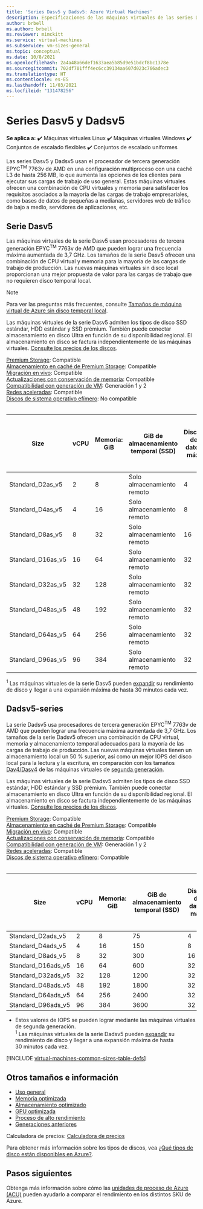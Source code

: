 ```yaml
---
title: 'Series Dasv5 y Dadsv5: Azure Virtual Machines'
description: Especificaciones de las máquinas virtuales de las series Dasv5 y Dadsv5.
author: brbell
ms.author: brbell
ms.reviewer: mimckitt
ms.service: virtual-machines
ms.subservice: vm-sizes-general
ms.topic: conceptual
ms.date: 10/8/2021
ms.openlocfilehash: 2a4a48a66def1633aea5b85d9e51bdcf8bc1378e
ms.sourcegitcommit: 702df701fff4ec6cc39134aa607d023c766adec3
ms.translationtype: HT
ms.contentlocale: es-ES
ms.lasthandoff: 11/03/2021
ms.locfileid: "131478256"
---
```

# <a name="dasv5-and-dadsv5-series"></a>Series Dasv5 y Dadsv5

**Se aplica a:** :heavy_check_mark: Máquinas virtuales Linux :heavy_check_mark: Máquinas virtuales Windows :heavy_check_mark: Conjuntos de escalado flexibles :heavy_check_mark: Conjuntos de escalado uniformes

Las series Dasv5 y Dadsv5 usan el procesador de tercera generación EPYC<sup>TM</sup> 7763v de AMD en una configuración multiproceso con una caché L3 de hasta 256 MB, lo que aumenta las opciones de los clientes para ejecutar sus cargas de trabajo de uso general. Estas máquinas virtuales ofrecen una combinación de CPU virtuales y memoria para satisfacer los requisitos asociados a la mayoría de las cargas de trabajo empresariales, como bases de datos de pequeñas a medianas, servidores web de tráfico de bajo a medio, servidores de aplicaciones, etc.

## <a name="dasv5-series"></a>Serie Dasv5

Las máquinas virtuales de la serie Dasv5 usan procesadores de tercera generación EPYC<sup>TM</sup> 7763v de AMD que pueden lograr una frecuencia máxima aumentada de 3,7 GHz. Los tamaños de la serie Dasv5 ofrecen una combinación de CPU virtual y memoria para la mayoría de las cargas de trabajo de producción. Las nuevas máquinas virtuales sin disco local proporcionan una mejor propuesta de valor para las cargas de trabajo que no requieren disco temporal local.

> [!NOTE]
> Para ver las preguntas más frecuentes, consulte [Tamaños de máquina virtual de Azure sin disco temporal local](azure-vms-no-temp-disk.yml).

Las máquinas virtuales de la serie Dasv5 admiten los tipos de disco SSD estándar, HDD estándar y SSD prémium. También puede conectar almacenamiento en disco Ultra en función de su disponibilidad regional. El almacenamiento en disco se factura independientemente de las máquinas virtuales. [Consulte los precios de los discos](https://azure.microsoft.com/pricing/details/managed-disks/).

[Premium Storage](premium-storage-performance.md): Compatible <br>
[Almacenamiento en caché de Premium Storage](premium-storage-performance.md): Compatible <br>
[Migración en vivo](maintenance-and-updates.md): Compatible <br>
[Actualizaciones con conservación de memoria](maintenance-and-updates.md): Compatible <br>
[Compatibilidad con generación de VM](generation-2.md): Generación 1 y 2 <br>
[Redes aceleradas](../virtual-network/create-vm-accelerated-networking-cli.md): Compatible <br>
[Discos de sistema operativo efímero](ephemeral-os-disks.md): No compatible <br><br>

| Size | vCPU | Memoria: GiB | GiB de almacenamiento temporal (SSD) | Discos de datos máx. | Rendimiento máximo del disco sin almacenamiento en la caché: IOPS/Mbps | Rendimiento máximo del disco sin almacenamiento en la caché expandido: IOPS/MBps<sup>1</sup> | Nº máx. NIC | Ancho de banda de red máx. (Mbps) |
|---|---|---|---|---|---|---|---|---|
| Standard_D2as_v5  | 2  | 8   | Solo almacenamiento remoto | 4  | 3750/82    | 10 000/600   | 2 | 12500  |
| Standard_D4as_v5  | 4  | 16  | Solo almacenamiento remoto | 8  | 6400/144   | 20 000/600   | 2 | 12500  |
| Standard_D8as_v5  | 8  | 32  | Solo almacenamiento remoto | 16 | 12 800/200  | 20 000/600   | 4 | 12500  |
| Standard_D16as_v5 | 16 | 64  | Solo almacenamiento remoto | 32 | 25600/384  | 40 000/800   | 8 | 12500 |
| Standard_D32as_v5 | 32 | 128 | Solo almacenamiento remoto | 32 | 51200/768  | 80 000/1600  | 8 | 16000 |
| Standard_D48as_v5 | 48 | 192 | Solo almacenamiento remoto | 32 | 76800/1152 | 80000/2000  | 8 | 24000 |
| Standard_D64as_v5 | 64 | 256 | Solo almacenamiento remoto | 32 | 80000/1200 | 80000/2000  | 8 | 32000 |
| Standard_D96as_v5 | 96 | 384 | Solo almacenamiento remoto | 32 | 80 000/1600 | 80000/2000  | 8 | 40000 |


<sup>1</sup> Las máquinas virtuales de la serie Dasv5 pueden [expandir](disk-bursting.md) su rendimiento de disco y llegar a una expansión máxima de hasta 30 minutos cada vez.


## <a name="dadsv5-series"></a>Dadsv5-series

La serie Dadsv5 usa procesadores de tercera generación EPYC<sup>TM</sup> 7763v de AMD que pueden lograr una frecuencia máxima aumentada de 3,7 GHz. Los tamaños de la serie Dadsv5 ofrecen una combinación de CPU virtual, memoria y almacenamiento temporal adecuados para la mayoría de las cargas de trabajo de producción. Las nuevas máquinas virtuales tienen un almacenamiento local un 50 % superior, así como un mejor IOPS del disco local para la lectura y la escritura, en comparación con los tamaños [Dav4/Dasv4](dav4-dasv4-series.md) de las máquinas virtuales de [segunda generación](generation-2.md).

Las máquinas virtuales de la serie Dadsv5 admiten los tipos de disco SSD estándar, HDD estándar y SSD prémium. También puede conectar almacenamiento en disco Ultra en función de su disponibilidad regional. El almacenamiento en disco se factura independientemente de las máquinas virtuales. [Consulte los precios de los discos](https://azure.microsoft.com/pricing/details/managed-disks/).


[Premium Storage](premium-storage-performance.md): Compatible <br>
[Almacenamiento en caché de Premium Storage](premium-storage-performance.md): Compatible <br>
[Migración en vivo](maintenance-and-updates.md): Compatible <br>
[Actualizaciones con conservación de memoria](maintenance-and-updates.md): Compatible <br>
[Compatibilidad con generación de VM](generation-2.md): Generación 1 y 2 <br>
[Redes aceleradas](../virtual-network/create-vm-accelerated-networking-cli.md): Compatible <br>
[Discos de sistema operativo efímero](ephemeral-os-disks.md): Compatible <br><br>

| Size | vCPU | Memoria: GiB | GiB de almacenamiento temporal (SSD) | Discos de datos máx. | Rendimiento máximo de almacenamiento temporal: IOPS/Mbps | Rendimiento máximo del disco sin almacenamiento en la caché: IOPS/Mbps | Rendimiento máximo del disco sin almacenamiento en la caché expandido: IOPS/MBps<sup>1</sup> | Nº máx. NIC | Ancho de banda de red máx. (Mbps) |
|---|---|---|---|---|---|---|---|---|---|
| Standard_D2ads_v5  | 2  | 8   | 75   | 4  | 9000/125    | 3750/82    | 10 000/600  | 2 | 12500  |
| Standard_D4ads_v5  | 4  | 16  | 150  | 8  | 19 000/250   | 6400/144   | 20 000/600  | 2 | 12500  |
| Standard_D8ads_v5  | 8  | 32  | 300  | 16 | 38 000/500   | 12 800/200  | 20 000/600  | 4 | 12500  |
| Standard_D16ads_v5 | 16 | 64  | 600  | 32 | 75 000/1000  | 25600/384  | 40 000/800  | 8 | 12500 |
| Standard_D32ads_v5 | 32 | 128 | 1200 | 32 | 150 000/2000 | 51200/768  | 80 000/1000 | 8 | 16000 |
| Standard_D48ads_v5 | 48 | 192 | 1800 | 32 | 225 000/3000 | 76800/1152 | 80 000/200 | 8 | 24000 |
| Standard_D64ads_v5 | 64 | 256 | 2400 | 32 | 300 000/4000 | 80000/1200 | 80000/2000 | 8 | 32000 |
| Standard_D96ads_v5 | 96 | 384 | 3600 | 32 | 450 000/4000 | 80 000/1600 | 80000/2000 | 8 | 40000 |

* Estos valores de IOPS se pueden lograr mediante las máquinas virtuales de segunda generación.<br>
<sup>1</sup> Las máquinas virtuales de la serie Dadsv5 pueden [expandir](disk-bursting.md) su rendimiento de disco y llegar a una expansión máxima de hasta 30 minutos cada vez.


[!INCLUDE [virtual-machines-common-sizes-table-defs](../../includes/virtual-machines-common-sizes-table-defs.md)]

## <a name="other-sizes-and-information"></a>Otros tamaños e información

- [Uso general](sizes-general.md)
- [Memoria optimizada](sizes-memory.md)
- [Almacenamiento optimizado](sizes-storage.md)
- [GPU optimizada](sizes-gpu.md)
- [Proceso de alto rendimiento](sizes-hpc.md)
- [Generaciones anteriores](sizes-previous-gen.md)

Calculadora de precios: [Calculadora de precios](https://azure.microsoft.com/pricing/calculator/)

Para obtener más información sobre los tipos de discos, vea [¿Qué tipos de disco están disponibles en Azure?](disks-types.md).

## <a name="next-steps"></a>Pasos siguientes

Obtenga más información sobre cómo las [unidades de proceso de Azure (ACU)](acu.md) pueden ayudarlo a comparar el rendimiento en los distintos SKU de Azure.